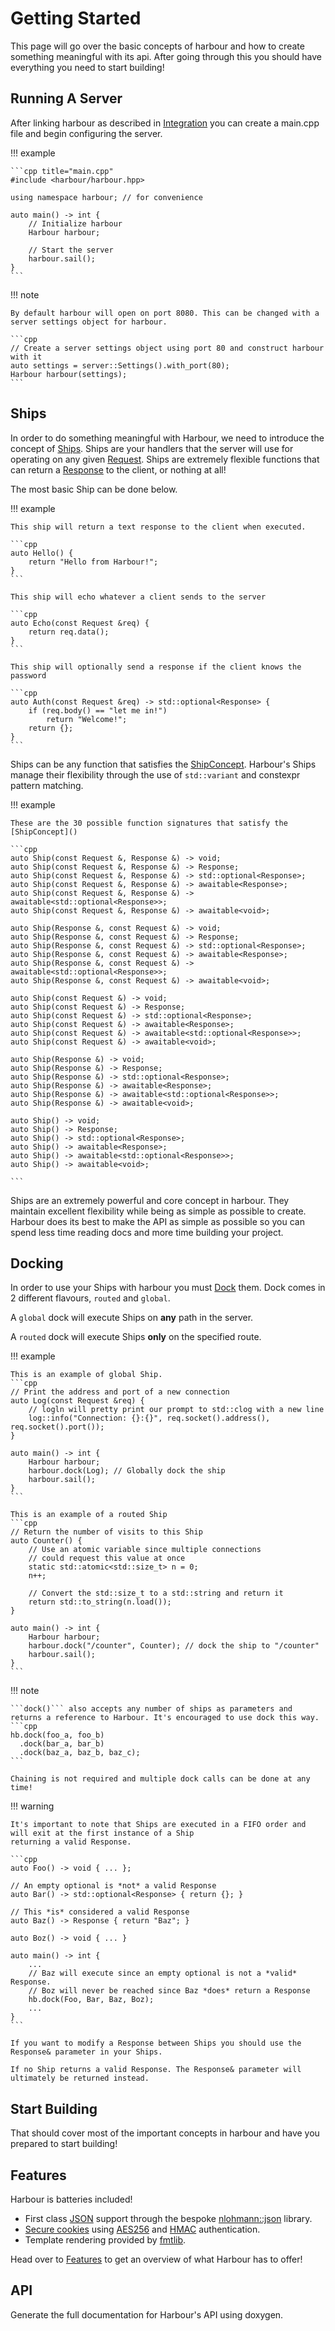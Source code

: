 # Getting Started

This page will go over the basic concepts of harbour and how to create something meaningful with its api.
After going through this you should have everything you need to start building!

## Running A Server

After linking harbour as described in [Integration](../integration/index.md) you can create a main.cpp file
and begin configuring the server.

!!! example

    ```cpp title="main.cpp"
    #include <harbour/harbour.hpp>

    using namespace harbour; // for convenience

    auto main() -> int {
        // Initialize harbour
        Harbour harbour;

        // Start the server
        harbour.sail();
    }
    ```

!!! note

    By default harbour will open on port 8080. This can be changed with a server settings object for harbour.

    ```cpp
    // Create a server settings object using port 80 and construct harbour with it
    auto settings = server::Settings().with_port(80);
    Harbour harbour(settings);
    ```

## Ships

In order to do something meaningful with Harbour, we need to introduce the concept of [Ships]().
Ships are your handlers that the server will use for operating on any given [Request]().
Ships are extremely flexible functions that can return a [Response]() to the client, or nothing at all!

The most basic Ship can be done below.

!!! example

    This ship will return a text response to the client when executed.
    
    ```cpp
    auto Hello() {
        return "Hello from Harbour!";
    }
    ```

    This ship will echo whatever a client sends to the server

    ```cpp
    auto Echo(const Request &req) {
        return req.data();
    }
    ```

    This ship will optionally send a response if the client knows the password

    ```cpp
    auto Auth(const Request &req) -> std::optional<Response> {
        if (req.body() == "let me in!") 
            return "Welcome!";
        return {};
    }
    ```

Ships can be any function that satisfies the [ShipConcept]().
Harbour's Ships manage their flexibility through the use of ```std::variant``` and constexpr pattern matching.

!!! example

    These are the 30 possible function signatures that satisfy the [ShipConcept]()

    ```cpp
    auto Ship(const Request &, Response &) -> void;
    auto Ship(const Request &, Response &) -> Response;
    auto Ship(const Request &, Response &) -> std::optional<Response>;
    auto Ship(const Request &, Response &) -> awaitable<Response>;
    auto Ship(const Request &, Response &) -> awaitable<std::optional<Response>>;
    auto Ship(const Request &, Response &) -> awaitable<void>;

    auto Ship(Response &, const Request &) -> void;
    auto Ship(Response &, const Request &) -> Response;
    auto Ship(Response &, const Request &) -> std::optional<Response>;
    auto Ship(Response &, const Request &) -> awaitable<Response>;
    auto Ship(Response &, const Request &) -> awaitable<std::optional<Response>>;
    auto Ship(Response &, const Request &) -> awaitable<void>;

    auto Ship(const Request &) -> void;
    auto Ship(const Request &) -> Response;
    auto Ship(const Request &) -> std::optional<Response>;
    auto Ship(const Request &) -> awaitable<Response>;
    auto Ship(const Request &) -> awaitable<std::optional<Response>>;
    auto Ship(const Request &) -> awaitable<void>;

    auto Ship(Response &) -> void;
    auto Ship(Response &) -> Response;
    auto Ship(Response &) -> std::optional<Response>;
    auto Ship(Response &) -> awaitable<Response>;
    auto Ship(Response &) -> awaitable<std::optional<Response>>;
    auto Ship(Response &) -> awaitable<void>;

    auto Ship() -> void;
    auto Ship() -> Response;
    auto Ship() -> std::optional<Response>;
    auto Ship() -> awaitable<Response>;
    auto Ship() -> awaitable<std::optional<Response>>;
    auto Ship() -> awaitable<void>;

    ```

Ships are an extremely powerful and core concept in harbour. They maintain excellent flexibility while being as simple
as possible to create. Harbour does its best to make the API as simple as possible so you can spend less time reading docs
and more time building your project.

## Docking

In order to use your Ships with harbour you must [Dock]() them.
Dock comes in 2 different flavours, ```routed``` and ```global```.

A ```global``` dock will execute Ships on **any** path in the server.

A ```routed``` dock will execute Ships **only** on the specified route.

!!! example

    This is an example of global Ship.
    ```cpp
    // Print the address and port of a new connection
    auto Log(const Request &req) {
        // logln will pretty print our prompt to std::clog with a new line
        log::info("Connection: {}:{}", req.socket().address(), req.socket().port());
    }

    auto main() -> int {
        Harbour harbour;
        harbour.dock(Log); // Globally dock the ship
        harbour.sail();
    }
    ```

    This is an example of a routed Ship
    ```cpp
    // Return the number of visits to this Ship
    auto Counter() {
        // Use an atomic variable since multiple connections 
        // could request this value at once
        static std::atomic<std::size_t> n = 0;
        n++;

        // Convert the std::size_t to a std::string and return it
        return std::to_string(n.load());
    }

    auto main() -> int {
        Harbour harbour;
        harbour.dock("/counter", Counter); // dock the ship to "/counter"
        harbour.sail();
    }
    ```

!!! note

    ```dock()``` also accepts any number of ships as parameters and returns a reference to Harbour. It's encouraged to use dock this way.
    ```cpp
    hb.dock(foo_a, foo_b)
      .dock(bar_a, bar_b)
      .dock(baz_a, baz_b, baz_c);
    ```

    Chaining is not required and multiple dock calls can be done at any time!

!!! warning

    It's important to note that Ships are executed in a FIFO order and will exit at the first instance of a Ship
    returning a valid Response.

    ```cpp
    auto Foo() -> void { ... };

    // An empty optional is *not* a valid Response
    auto Bar() -> std::optional<Response> { return {}; }

    // This *is* considered a valid Response
    auto Baz() -> Response { return "Baz"; } 

    auto Boz() -> void { ... }

    auto main() -> int {
        ...
        // Baz will execute since an empty optional is not a *valid* Response.
        // Boz will never be reached since Baz *does* return a Response 
        hb.dock(Foo, Bar, Baz, Boz);
        ...
    }
    ```

    If you want to modify a Response between Ships you should use the Response& parameter in your Ships.

    If no Ship returns a valid Response. The Response& parameter will ultimately be returned instead.


## Start Building

That should cover most of the important concepts in harbour and have you prepared to start building!

## Features

Harbour is batteries included!

- First class [JSON]() support through the bespoke [nlohmann::json](https://json.nlohmann.me/) library.
- [Secure cookies]() using [AES256]() and [HMAC]() authentication.  
- Template rendering provided by [fmtlib](). 

Head over to [Features](../features/index.md) to get an overview of what Harbour has to offer!

## API

Generate the full documentation for Harbour's API using doxygen.
